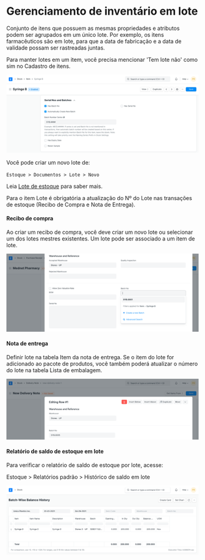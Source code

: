 # Gerenciamento de inventário em lote



Conjunto de itens que possuem as mesmas propriedades e atributos podem ser agrupados em um único lote. Por exemplo, os itens farmacêuticos são em lote, para que a data de fabricação e a data de validade possam ser rastreadas juntas.


Para manter lotes em um item, você precisa mencionar 'Tem lote não' como sim no Cadastro de itens.


![Item em lote](/files/batchwise-stock-1.png)


Você pode criar um novo lote de:


`Estoque > Documentos > Lote > Novo`


Leia [Lote de estoque](/docs/pt/stock/batch.html) para saber mais.


Para o item Lote é obrigatória a atualização do Nº do Lote nas transações de estoque (Recibo de Compra e Nota de Entrega).


#### Recibo de compra


Ao criar um recibo de compra, você deve criar um novo lote ou selecionar um dos lotes mestres existentes. Um lote pode ser associado a um item de lote.


![Lote no recibo de compra](/files/batchwise-stock-2.png)


#### Nota de entrega


Definir lote na tabela Item da nota de entrega. Se o item do lote for adicionado ao pacote de produtos, você também poderá atualizar o número do lote na tabela Lista de embalagem.


![Lote na nota de entrega](/files/batchwise-stock-3.png)


#### Relatório de saldo de estoque em lote


Para verificar o relatório de saldo de estoque por lote, acesse:


Estoque > Relatórios padrão > Histórico de saldo em lote


![Batchwise Stock Balance](/files/batchwise-stock-4.png)







